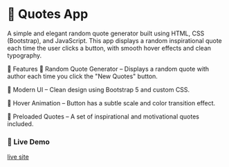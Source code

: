 # 📜 Quotes App 
 A simple and elegant random quote generator built using HTML, CSS (Bootstrap), and JavaScript. This app displays a random inspirational quote each time the user 
 clicks a button, with smooth hover effects and clean typography.

🚀 Features 🎲 Random Quote Generator – Displays a random quote with author each time you click the "New Quotes" button.

🎨 Modern UI – Clean design using Bootstrap 5 and custom CSS.

🌟 Hover Animation – Button has a subtle scale and color transition effect.

💬 Preloaded Quotes – A set of inspirational and motivational quotes included.

### 🔗 Live Demo
 [live site](https://ahmedramzysaid.github.io/Quote/)


